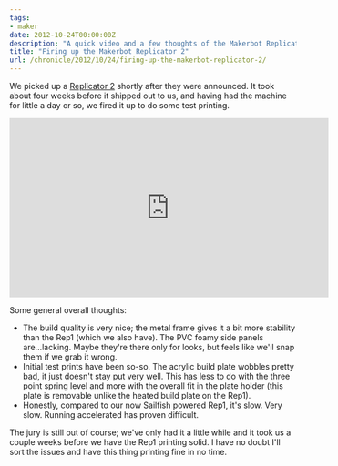 ```yaml
---
tags:
- maker
date: 2012-10-24T00:00:00Z
description: "A quick video and a few thoughts of the Makerbot Replicator 2 in action."
title: "Firing up the Makerbot Replicator 2"
url: /chronicle/2012/10/24/firing-up-the-makerbot-replicator-2/
---
```


We picked up a <a href="http://store.makerbot.com/replicator2.html">Replicator 2</a> shortly after they were announced. It took about four weeks before it shipped out to us, and having had the machine for little a day or so, we fired it up to do some test printing.

<iframe width="560" height="315" src="https://www.youtube.com/embed/Qh4-GNxQEk8" frameborder="0" allowfullscreen></iframe>

Some general overall thoughts:

* The build quality is very nice; the metal frame gives it a bit more stability than the Rep1 (which we also have). The PVC foamy side panels are...lacking. Maybe they're there only for looks, but feels like we'll snap them if we grab it wrong.
* Initial test prints have been so-so. The acrylic build plate wobbles pretty bad, it just doesn't stay put very well. This has less to do with the three point spring level and more with the overall fit in the plate holder (this plate is removable unlike the heated build plate on the Rep1).
* Honestly, compared to our now Sailfish powered Rep1, it's slow. Very slow. Running accelerated has proven difficult.

The jury is still out of course; we've only had it a little while and it took us a couple weeks before we have the Rep1 printing solid. I have no doubt I'll sort the issues and have this thing printing fine in no time.
